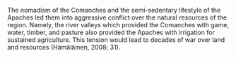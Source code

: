 
The nomadism of the Comanches and the semi-sedentary lifestyle of the Apaches led them into aggressive conflict over the natural resources of the region. Namely, the river valleys which provided the Comanches with game, water, timber, and pasture also provided the Apaches with irrigation for sustained agriculture. This tension would lead to decades of war over land and resources (Hämäläinen, 2008; 31).

